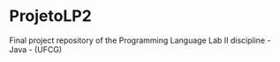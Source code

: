 # ProjetoLP2
Final project repository of the Programming Language Lab II discipline - Java - (UFCG)

